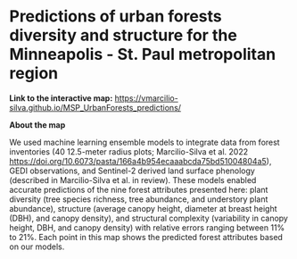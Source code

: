 # Predictions of urban forests diversity and structure for the Minneapolis - St. Paul metropolitan region 
**Link to the interactive map:** <https://vmarcilio-silva.github.io/MSP_UrbanForests_predictions/>

**About the map**

We used machine learning ensemble models to integrate data from forest inventories (40 12.5-meter radius plots; Marcilio-Silva et al. 2022 <https://doi.org/10.6073/pasta/166a4b954ecaaabcda75bd51004804a5>), GEDI observations, and Sentinel-2 derived land surface phenology (described in Marcilio-Silva et al. in review). These models enabled accurate predictions of the nine forest attributes presented here: plant diversity (tree species richness, tree abundance, and understory plant abundance), structure (average canopy height, diameter at breast height (DBH), and canopy density), and structural complexity (variability in canopy height, DBH, and canopy density) with relative errors ranging between 11% to 21%. Each point in this map shows the predicted forest attributes based on our models.

